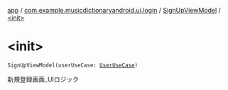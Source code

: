 [app](../../index.md) / [com.example.musicdictionaryandroid.ui.login](../index.md) / [SignUpViewModel](index.md) / [&lt;init&gt;](./-init-.md)

# &lt;init&gt;

`SignUpViewModel(userUseCase: `[`UserUseCase`](../../com.example.musicdictionaryandroid.model.usecase/-user-use-case/index.md)`)`

新規登録画面_UIロジック

